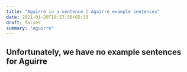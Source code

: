 ```yaml
---
title: "Aguirre in a sentence | Aguirre example sentences"
date: 2021-01-20T19:57:50+05:30
draft: falses
summary: "Aguirre"
---
```

## Unfortunately, we have no example sentences for Aguirre                 
